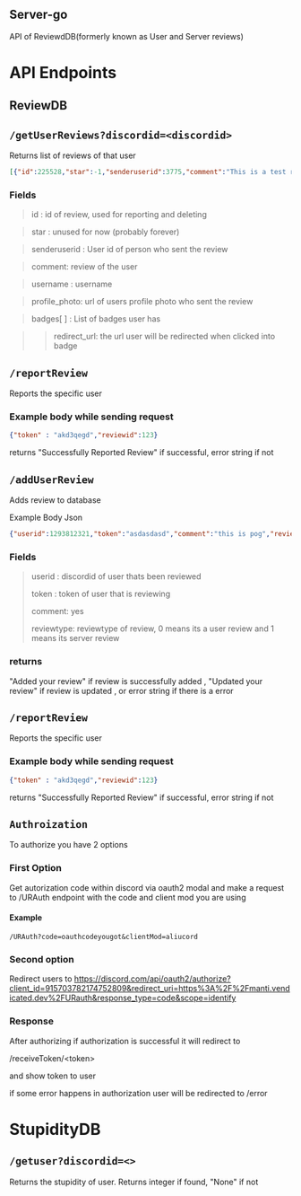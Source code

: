 ## Server-go
API of ReviewdDB(formerly known as User and Server reviews)

# API Endpoints

## ReviewDB
## `/getUserReviews?discordid=<discordid>`
Returns list of reviews of that user
```json
[{"id":225528,"star":-1,"senderuserid":3775,"comment":"This is a test review","reviewtype":0,"isSystemMessage":false,"senderdiscordid":"287555395151593473","username":"mantikafasi#4444","profile_photo":"https://cdn.discordapp.com/avatars/287555395151593473/c4b7353e759983f5a3d686c7937cfab7.png?size=128","badges":[{"badge_name":"Admin","badge_icon":"https://cdn.discordapp.com/emojis/1040004306100826122.gif?size=128","redirect_url":"https://www.youtube.com/watch?v=dQw4w9WgXcQ","badge_type":0,"badge_description":"This user is an admin of ReviewDB."}]}]
```
### Fields

> id : id of review, used for reporting and deleting

> star : unused for now (probably forever)

> senderuserid : User id of person who sent the review 

> comment: review of the user

> username : username

> profile_photo: url of users profile photo who sent the review

> badges[ ] : List of badges user has

> > redirect_url: the url user will be redirected when clicked into badge

## `/reportReview`
Reports the specific user
### Example body while sending request
```json
{"token" : "akd3qegd","reviewid":123}
```
returns "Successfully Reported Review" if successful, error string if not

## `/addUserReview`
Adds review to database

Example Body Json
```json
{"userid":1293812321,"token":"asdasdasd","comment":"this is pog","reviewtype":1}
```
### Fields
> userid : discordid of user thats been reviewed
> 
> token : token of user that is reviewing
> 
> comment: yes
> 
> reviewtype: reviewtype of review, 0 means its a user review and 1 means its server review

### returns
"Added your review" if review is successfully added , "Updated your review" if review is updated , or error string if there is a error 

## `/reportReview`
Reports the specific user
### Example body while sending request
```json 
{"token" : "akd3qegd","reviewid":123} 
```
returns "Successfully Reported Review" if successful, error string if not

## `Authroization`
To authorize you have 2 options 
### First Option
 Get autorization code within discord via oauth2 modal and make a request to /URAuth endpoint with the code and client mod you are using
#### Example
```/URAuth?code=oauthcodeyougot&clientMod=aliucord```
### Second option
Redirect users to 
<https://discord.com/api/oauth2/authorize?client_id=915703782174752809&redirect_uri=https%3A%2F%2Fmanti.vendicated.dev%2FURauth&response_type=code&scope=identify>

### Response
After authorizing if authorization is successful it will redirect to 

/receiveToken/\<token\> 

and show token to user

if some error happens in authorization user will be redirected to /error

# StupidityDB

## `/getuser?discordid=<>`
Returns the stupidity of user.
Returns integer if found, "None" if not
